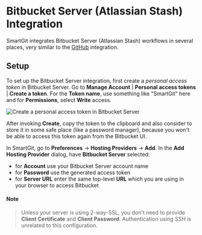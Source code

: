 # Bitbucket Server (Atlassian Stash) Integration

SmartGit integrates Bitbucket Server (Atlassian Stash) workflows in several places, very similar to the [GitHub](GitHub-integration.md) integration.

## Setup

To set up the Bitbucket Server integration, first create a *personal access token* in Bitbucket Server.
Go to **Manage Account** \| **Personal access tokens** \| **Create a token**.
For the **Token name**, use something like "SmartGit" here and for **Permissions**, select **Write** access.

![Create a personal access token in Bitbucket Server](../attachments/53215454/53215455.png)

After invoking **Create**, copy the token to the clipboard and also consider to store it in some safe place (like a password manager), because you won't be able to access this token again from the Bitbucket UI.

In SmartGit, go to **Preferences** -> **Hosting Providers** -> **Add**.
In the **Add Hosting Provider** dialog, have **Bitbucket Server** selected:

- for **Account** use your Bitbucket Server account name
- for **Password** use the generated access token
- for **Server URL** enter the same top-level **URL** which you are using in your browser to access Bitbucket

#### Note

> Unless your server is using 2-way-SSL, you don't need to provide **Client Certificate** and **Client Password**.
> Authentication using *SSH* is unrelated to this configuration.
